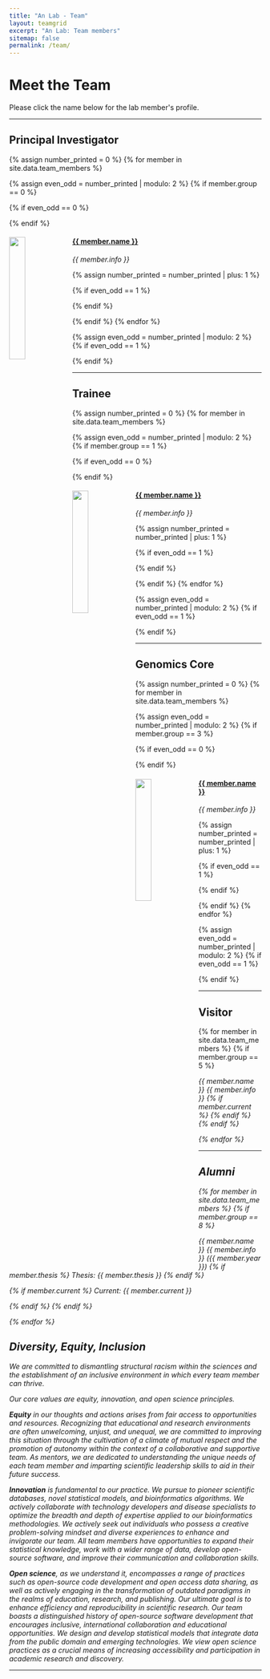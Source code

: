 ```yaml
---
title: "An Lab - Team"
layout: teamgrid
excerpt: "An Lab: Team members"
sitemap: false
permalink: /team/
---
```


# Meet the Team

Please click the name below for the lab member's profile.

---

## Principal Investigator

{% assign number_printed = 0 %}
{% for member in site.data.team_members %}

{% assign even_odd = number_printed | modulo: 2 %}
{% if member.group == 0 %}

{% if even_odd == 0 %}
<div class="row">
{% endif %}

<div class="col-sm-6 clearfix">
  <img src="{{ site.url }}{{ site.baseurl }}/images/teampic/{{ member.photo }}" class="img-responsive" width="25%" style="float: left" />
  <h4><a href="{{ member.url }}" class="off">{{ member.name }}</a></h4>
  <i>{{ member.info }}</i>
</div>

{% assign number_printed = number_printed | plus: 1 %}

{% if even_odd == 1 %}
</div>
{% endif %}

{% endif %}
{% endfor %}

{% assign even_odd = number_printed | modulo: 2 %}
{% if even_odd == 1 %}
</div>
{% endif %}

---


## Trainee


{% assign number_printed = 0 %}
{% for member in site.data.team_members %}

{% assign even_odd = number_printed | modulo: 2 %}
{% if member.group == 1 %}

{% if even_odd == 0 %}
<div class="row">
{% endif %}

<div class="col-sm-6 clearfix">
  <img src="{{ site.url }}{{ site.baseurl }}/images/teampic/{{ member.photo }}" class="img-responsive" width="25%" style="float: left" />
  <h4><a href="{{ member.url }}" class="off">{{ member.name }}</a></h4>
  <i>{{ member.info }}</i>
</div>

{% assign number_printed = number_printed | plus: 1 %}

{% if even_odd == 1 %}
</div>
{% endif %}

{% endif %}
{% endfor %}

{% assign even_odd = number_printed | modulo: 2 %}
{% if even_odd == 1 %}
</div>
{% endif %}

---

## Genomics Core


{% assign number_printed = 0 %}
{% for member in site.data.team_members %}

{% assign even_odd = number_printed | modulo: 2 %}
{% if member.group == 3 %}

{% if even_odd == 0 %}
<div class="row">
{% endif %}

<div class="col-sm-6 clearfix">
  <img src="{{ site.url }}{{ site.baseurl }}/images/teampic/{{ member.photo }}" class="img-responsive" width="25%" style="float: left" />
  <h4><a href="{{ member.url }}" class="off">{{ member.name }}</a></h4>
  <i>{{ member.info }}</i>
</div>

{% assign number_printed = number_printed | plus: 1 %}

{% if even_odd == 1 %}
</div>
{% endif %}

{% endif %}
{% endfor %}

{% assign even_odd = number_printed | modulo: 2 %}
{% if even_odd == 1 %}
</div>
{% endif %}

---

## Visitor


{% for member in site.data.team_members %}
{% if member.group == 5 %}

<i class="alumni1">{{ member.name }}</i> <i class="alumni2">{{ member.info }} {% if member.current %} 
{% endif %}
{% endif %}

{% endfor %}

---

## Alumni

{% for member in site.data.team_members %}
{% if member.group == 8 %}

<i class="alumni1">{{ member.name }}</i> <i class="alumni2">{{ member.info }} ({{ member.year }})</i> 
{% if member.thesis %} 
<i class="alumni2">Thesis: {{ member.thesis }}</i>
{% endif %}

{% if member.current %} 
<i class="alumni2">Current: {{ member.current }}</i>

{% endif %}
{% endif %}

{% endfor %}

## Diversity, Equity, Inclusion

We are committed to dismantling structural racism within the sciences and the establishment of an inclusive environment in which every team member can thrive. 

Our core values are equity, innovation, and open science principles.

**Equity** in our thoughts and actions arises from fair access to opportunities and resources. Recognizing that educational and research environments are often unwelcoming, unjust, and unequal, we are committed to improving this situation through the cultivation of a climate of mutual respect and the promotion of autonomy within the context of a collaborative and supportive team. As mentors, we are dedicated to understanding the unique needs of each team member and imparting scientific leadership skills to aid in their future success.

**Innovation** is fundamental to our practice. We pursue to pioneer scientific databases, novel statistical models, and bioinformatics algorithms. We actively collaborate with technology developers and disease specialists to optimize the breadth and depth of expertise applied to our bioinformatics methodologies. We actively seek out individuals who possess a creative problem-solving mindset and diverse experiences to enhance and invigorate our team. All team members have opportunities to expand their statistical knowledge, work with a wider range of data, develop open-source software, and improve their communication and collaboration skills.

**Open science**, as we understand it, encompasses a range of practices such as open-source code development and open access data sharing, as well as actively engaging in the transformation of outdated paradigms in the realms of education, research, and publishing. Our ultimate goal is to enhance efficiency and reproducibility in scientific research. Our team boasts a distinguished history of open-source software development that encourages inclusive, international collaboration and educational opportunities. We design and develop statistical models that integrate data from the public domain and emerging technologies. We view open science practices as a crucial means of increasing accessibility and participation in academic research and discovery.



---